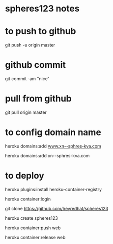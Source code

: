 # spheres123 notes

# to push to github
git push -u origin master

# github commit
git commit -am "nice"

# pull from github
git pull origin master

# to config domain name
heroku domains:add www.xn--sphres-kva.com

heroku domains:add xn--sphres-kva.com

# to deploy
heroku plugins:install heroku-container-registry

heroku container:login

git clone https://github.com/heyredhat/spheres123

heroku create spheres123

heroku container:push web

heroku container:release web

